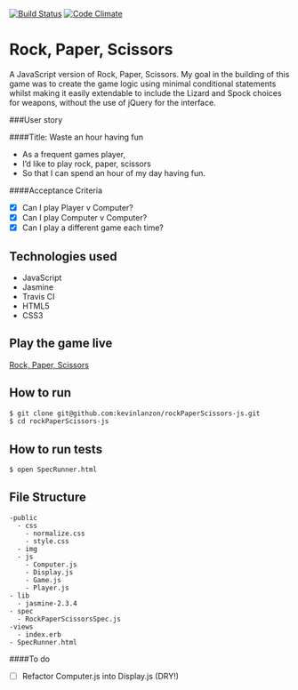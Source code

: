 [![Build Status](https://travis-ci.org/kevinlanzon/rockPaperScissors-js.svg?branch=master)](travis-ci.org/kevinlanzon/rockPaperScissors-js)
[![Code Climate](https://codeclimate.com/github/kevinlanzon/rockPaperScissors-js/badges/gpa.svg)](https://codeclimate.com/github/kevinlanzon/rockPaperScissors-js)

Rock, Paper, Scissors
========

A JavaScript version of Rock, Paper, Scissors. My goal in the building of this game was to create the game logic using minimal conditional statements whilst making it easily extendable to include the Lizard and Spock choices for weapons, without the use of jQuery for the interface.

###User story

####Title: Waste an hour having fun
- As a frequent games player,
- I’d like to play rock, paper, scissors
- So that I can spend an hour of my day having fun.

####Acceptance Criteria
- [x] Can I play Player v Computer?
- [x] Can I play Computer v Computer?
- [x] Can I play a different game each time?

Technologies used
----
- JavaScript
- Jasmine
- Travis CI
- HTML5
- CSS3

Play the game live
-----
[Rock, Paper, Scissors](https://lanzon-rock-paper-scissors.herokuapp.com/)

How to run
----
```sh
$ git clone git@github.com:kevinlanzon/rockPaperScissors-js.git
$ cd rockPaperScissors-js
```

How to run tests
----
```sh
$ open SpecRunner.html
```
File Structure
----------------
```
-public
  - css
    - normalize.css
    - style.css
  - img
  - js
    - Computer.js
    - Display.js
    - Game.js
    - Player.js
- lib
  - jasmine-2.3.4
- spec
  - RockPaperScissorsSpec.js
-views
  - index.erb
- SpecRunner.html

```
####To do
- [ ] Refactor Computer.js into Display.js (DRY!)
